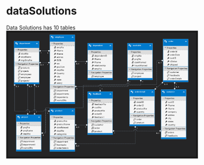 # dataSolutions

Data Solutions has 10 tables 
<img src= "images/database_diagram.PNG" width = "600" border="5">
